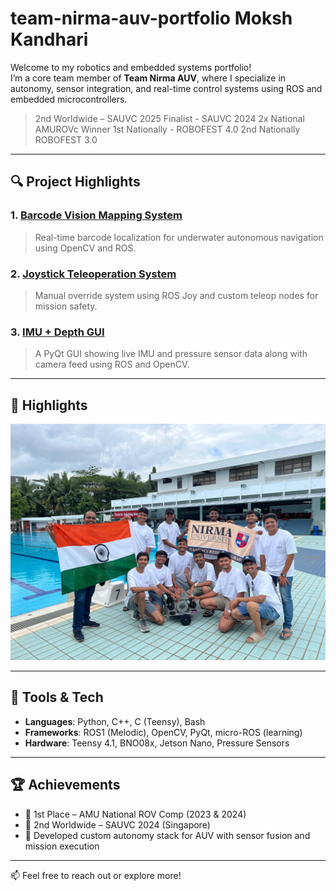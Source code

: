 # team-nirma-auv-portfolio Moksh Kandhari

Welcome to my robotics and embedded systems portfolio!  
I’m a core team member of **Team Nirma AUV**, where I specialize in autonomy, sensor integration, and real-time control systems using ROS and embedded microcontrollers.

> 2nd Worldwide – SAUVC 2025
> Finalist - SAUVC 2024 
> 2x National AMUROVc Winner
> 1st Nationally - ROBOFEST 4.0
> 2nd Nationally ROBOFEST 3.0




---

## 🔍 Project Highlights

### 1. [Barcode Vision Mapping System](projects/barcode-vision-system/overview.md)
> Real-time barcode localization for underwater autonomous navigation using OpenCV and ROS.

### 2. [Joystick Teleoperation System](projects/joystick-teleop-control/overview.md)
> Manual override system using ROS Joy and custom teleop nodes for mission safety.

### 3. [IMU + Depth GUI](projects/imu-depth-gui/overview.md)
> A PyQt GUI showing live IMU and pressure sensor data along with camera feed using ROS and OpenCV.

---

## 📸 Highlights
![Team](assets/team-photo.jpg)

---

## 🧠 Tools & Tech
- **Languages**: Python, C++, C (Teensy), Bash
- **Frameworks**: ROS1 (Melodic), OpenCV, PyQt, micro-ROS (learning)
- **Hardware**: Teensy 4.1, BNO08x, Jetson Nano, Pressure Sensors

---

## 🏆 Achievements
- 🥇 1st Place – AMU National ROV Comp (2023 & 2024)
- 🥈 2nd Worldwide – SAUVC 2024 (Singapore)
- 🧪 Developed custom autonomy stack for AUV with sensor fusion and mission execution

---

📫 Feel free to reach out or explore more!

